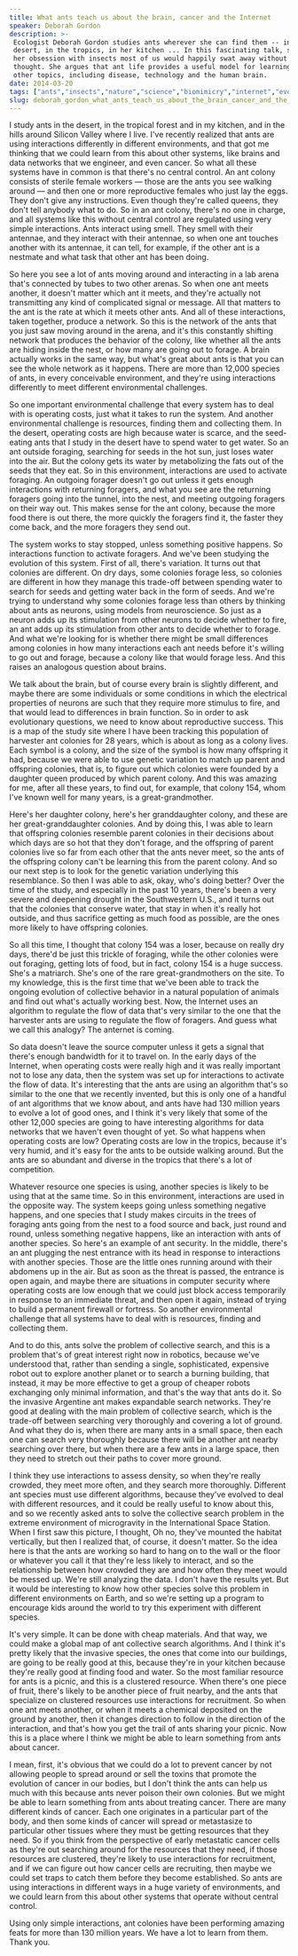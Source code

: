 ```yaml
---
title: What ants teach us about the brain, cancer and the Internet
speaker: Deborah Gordon
description: >-
 Ecologist Deborah Gordon studies ants wherever she can find them -- in the
 desert, in the tropics, in her kitchen ... In this fascinating talk, she explains
 her obsession with insects most of us would happily swat away without a second
 thought. She argues that ant life provides a useful model for learning about many
 other topics, including disease, technology and the human brain.
date: 2014-03-20
tags: ["ants","insects","nature","science","biomimicry","internet","evolution","cancer","animals","algorithm","computers"]
slug: deborah_gordon_what_ants_teach_us_about_the_brain_cancer_and_the_internet
---
```


I study ants in the desert, in the tropical forest and in my kitchen, and in the hills
around Silicon Valley where I live. I've recently realized that ants are using
interactions differently in different environments, and that got me thinking that we could
learn from this about other systems, like brains and data networks that we engineer, and
even cancer. So what all these systems have in common is that there's no central control.
An ant colony consists of sterile female workers — those are the ants you see walking
around — and then one or more reproductive females who just lay the eggs. They don't give
any instructions. Even though they're called queens, they don't tell anybody what to do.
So in an ant colony, there's no one in charge, and all systems like this without central
control are regulated using very simple interactions. Ants interact using smell. They
smell with their antennae, and they interact with their antennae, so when one ant touches
another with its antennae, it can tell, for example, if the other ant is a nestmate and
what task that other ant has been doing.

So here you see a lot of ants moving around and interacting in a lab arena that's
connected by tubes to two other arenas. So when one ant meets another, it doesn't matter
which ant it meets, and they're actually not transmitting any kind of complicated signal
or message. All that matters to the ant is the rate at which it meets other ants. And all
of these interactions, taken together, produce a network. So this is the network of the
ants that you just saw moving around in the arena, and it's this constantly shifting
network that produces the behavior of the colony, like whether all the ants are hiding
inside the nest, or how many are going out to forage. A brain actually works in the same
way, but what's great about ants is that you can see the whole network as it happens. There
are more than 12,000 species of ants, in every conceivable environment, and they're using
interactions differently to meet different environmental challenges.

So one important environmental challenge that every system has to deal with is operating
costs, just what it takes to run the system. And another environmental challenge is
resources, finding them and collecting them. In the desert, operating costs are high
because water is scarce, and the seed-eating ants that I study in the desert have to spend
water to get water. So an ant outside foraging, searching for seeds in the hot sun, just
loses water into the air. But the colony gets its water by metabolizing the fats out of
the seeds that they eat. So in this environment, interactions are used to activate
foraging. An outgoing forager doesn't go out unless it gets enough interactions with
returning foragers, and what you see are the returning foragers going into the tunnel,
into the nest, and meeting outgoing foragers on their way out. This makes sense for the
ant colony, because the more food there is out there, the more quickly the foragers find
it, the faster they come back, and the more foragers they send out.

The system works to stay stopped, unless something positive happens. So interactions
function to activate foragers. And we've been studying the evolution of this system. First
of all, there's variation. It turns out that colonies are different. On dry days, some
colonies forage less, so colonies are different in how they manage this trade-off between
spending water to search for seeds and getting water back in the form of seeds. And we're
trying to understand why some colonies forage less than others by thinking about ants as
neurons, using models from neuroscience. So just as a neuron adds up its stimulation from
other neurons to decide whether to fire, an ant adds up its stimulation from other ants to
decide whether to forage. And what we're looking for is whether there might be small
differences among colonies in how many interactions each ant needs before it's willing to
go out and forage, because a colony like that would forage less. And this raises an
analogous question about brains.

We talk about the brain, but of course every brain is slightly different, and maybe there
are some individuals or some conditions in which the electrical properties of neurons are
such that they require more stimulus to fire, and that would lead to differences in brain
function. So in order to ask evolutionary questions, we need to know about reproductive
success. This is a map of the study site where I have been tracking this population of
harvester ant colonies for 28 years, which is about as long as a colony lives. Each symbol
is a colony, and the size of the symbol is how many offspring it had, because we were able
to use genetic variation to match up parent and offspring colonies, that is, to figure out
which colonies were founded by a daughter queen produced by which parent colony. And this
was amazing for me, after all these years, to find out, for example, that colony 154, whom
I've known well for many years, is a great-grandmother.

Here's her daughter colony, here's her granddaughter colony, and these are her
great-granddaughter colonies. And by doing this, I was able to learn that offspring
colonies resemble parent colonies in their decisions about which days are so hot that they
don't forage, and the offspring of parent colonies live so far from each other that the
ants never meet, so the ants of the offspring colony can't be learning this from the
parent colony. And so our next step is to look for the genetic variation underlying this
resemblance. So then I was able to ask, okay, who's doing better? Over the time of the
study, and especially in the past 10 years, there's been a very severe and deepening
drought in the Southwestern U.S., and it turns out that the colonies that conserve water,
that stay in when it's really hot outside, and thus sacrifice getting as much food as
possible, are the ones more likely to have offspring colonies.

So all this time, I thought that colony 154 was a loser, because on really dry days,
there'd be just this trickle of foraging, while the other colonies were out foraging,
getting lots of food, but in fact, colony 154 is a huge success. She's a matriarch. She's
one of the rare great-grandmothers on the site. To my knowledge, this is the first time
that we've been able to track the ongoing evolution of collective behavior in a natural
population of animals and find out what's actually working best. Now, the Internet uses an
algorithm to regulate the flow of data that's very similar to the one that the harvester
ants are using to regulate the flow of foragers. And guess what we call this analogy? The
anternet is coming. 

So data doesn't leave the source computer unless it gets a signal that there's enough
bandwidth for it to travel on. In the early days of the Internet, when operating costs
were really high and it was really important not to lose any data, then the system was set
up for interactions to activate the flow of data. It's interesting that the ants are using
an algorithm that's so similar to the one that we recently invented, but this is only one
of a handful of ant algorithms that we know about, and ants have had 130 million years to
evolve a lot of good ones, and I think it's very likely that some of the other 12,000
species are going to have interesting algorithms for data networks that we haven't even
thought of yet. So what happens when operating costs are low? Operating costs are low in
the tropics, because it's very humid, and it's easy for the ants to be outside walking
around. But the ants are so abundant and diverse in the tropics that there's a lot of
competition.

Whatever resource one species is using, another species is likely to be using that at the
same time. So in this environment, interactions are used in the opposite way. The system
keeps going unless something negative happens, and one species that I study makes circuits
in the trees of foraging ants going from the nest to a food source and back, just round
and round, unless something negative happens, like an interaction with ants of another
species. So here's an example of ant security. In the middle, there's an ant plugging the
nest entrance with its head in response to interactions with another species. Those are
the little ones running around with their abdomens up in the air. But as soon as the
threat is passed, the entrance is open again, and maybe there are situations in computer
security where operating costs are low enough that we could just block access temporarily
in response to an immediate threat, and then open it again, instead of trying to build a
permanent firewall or fortress. So another environmental challenge that all systems have to
deal with is resources, finding and collecting them.

And to do this, ants solve the problem of collective search, and this is a problem that's
of great interest right now in robotics, because we've understood that, rather than
sending a single, sophisticated, expensive robot out to explore another planet or to
search a burning building, that instead, it may be more effective to get a group of
cheaper robots exchanging only minimal information, and that's the way that ants do it. So
the invasive Argentine ant makes expandable search networks. They're good at dealing with
the main problem of collective search, which is the trade-off between searching very
thoroughly and covering a lot of ground. And what they do is, when there are many ants in
a small space, then each one can search very thoroughly because there will be another ant
nearby searching over there, but when there are a few ants in a large space, then they
need to stretch out their paths to cover more ground.

I think they use interactions to assess density, so when they're really crowded, they meet
more often, and they search more thoroughly. Different ant species must use different
algorithms, because they've evolved to deal with different resources, and it could be
really useful to know about this, and so we recently asked ants to solve the collective
search problem in the extreme environment of microgravity in the International Space
Station. When I first saw this picture, I thought, Oh no, they've mounted the habitat
vertically, but then I realized that, of course, it doesn't matter. So the idea here is
that the ants are working so hard to hang on to the wall or the floor or whatever you call
it that they're less likely to interact, and so the relationship between how crowded they
are and how often they meet would be messed up. We're still analyzing the data. I don't
have the results yet. But it would be interesting to know how other species solve this
problem in different environments on Earth, and so we're setting up a program to encourage
kids around the world to try this experiment with different species.

It's very simple. It can be done with cheap materials. And that way, we could make a
global map of ant collective search algorithms. And I think it's pretty likely that the
invasive species, the ones that come into our buildings, are going to be really good at
this, because they're in your kitchen because they're really good at finding food and
water. So the most familiar resource for ants is a picnic, and this is a clustered
resource. When there's one piece of fruit, there's likely to be another piece of fruit
nearby, and the ants that specialize on clustered resources use interactions for
recruitment. So when one ant meets another, or when it meets a chemical deposited on the
ground by another, then it changes direction to follow in the direction of the
interaction, and that's how you get the trail of ants sharing your picnic. Now this is a
place where I think we might be able to learn something from ants about
cancer.

I mean, first, it's obvious that we could do a lot to prevent cancer by not allowing
people to spread around or sell the toxins that promote the evolution of cancer in our
bodies, but I don't think the ants can help us much with this because ants never poison
their own colonies. But we might be able to learn something from ants about treating
cancer. There are many different kinds of cancer. Each one originates in a particular part
of the body, and then some kinds of cancer will spread or metastasize to particular other
tissues where they must be getting resources that they need. So if you think from the
perspective of early metastatic cancer cells as they're out searching around for the
resources that they need, if those resources are clustered, they're likely to use
interactions for recruitment, and if we can figure out how cancer cells are recruiting,
then maybe we could set traps to catch them before they become established. So ants are
using interactions in different ways in a huge variety of environments, and we could learn
from this about other systems that operate without central control.

Using only simple interactions, ant colonies have been performing amazing feats for more
than 130 million years. We have a lot to learn from them. Thank you.

<!--
ad_duration=3.33
comment_count=53
event="TED2014"
external_start_time=0
has_talk_citation=1
intro_duration=11.82
is_subtitle_required="False"
is_talk_featured="True"
language="en"
language_swap="False"
native_language="en"
number_of_related_talks=6
number_of_speakers=1
number_of_subtitled_videos=31
number_of_tags=11
number_of_talk_download_languages=31
number_of_talk_more_resources=1
number_of_talk_recommendations=1
number_of_talks_take_actions=0
post_ad_duration=0.83
published_timestamp="2014-05-13 15:02:17"
recording_date="2014-03-20"
speaker_description="Ecologist"
speaker_id=127
speaker_is_published=1
speaker_name="Deborah Gordon"
talk_name="What ants teach us about the brain, cancer and the Internet"
talk_recommendations_blurb="The ecologist shares further reading on \"ant groupthink\" — along with thoughts on what humans can learn from it."
talks_tags=["ants","insects","nature","science","biomimicry","internet","evolution","cancer","animals","algorithm","computers"]
talks_take_action=[]
url_audio="https://download.ted.com/talks/DeborahGordon_2014.mp3?apikey=acme-roadrunner"
url_photo_speaker="https://pe.tedcdn.com/images/ted/5684cdf77548fe6deaa1b865e95fa233fffd9fe7_254x191.jpg"
url_photo_talk="https://pe.tedcdn.com/images/ted/856d11b361f4de89de9c962613ae3510e6f7c178_1600x1200.jpg"
url_webpage="https://www.ted.com/talks/deborah_gordon_what_ants_teach_us_about_the_brain_cancer_and_the_internet"
video_type_name="TED Stage Talk"
-->